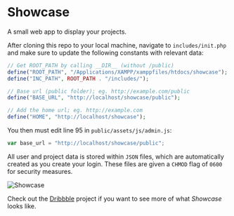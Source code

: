 # Showcase

A small web app to display your projects.

After cloning this repo to your local machine, navigate to `includes/init.php` and make sure to update the following constants with relevant data:

```php
// Get ROOT_PATH by calling __DIR__ (without /public)
define("ROOT_PATH", "/Applications/XAMPP/xamppfiles/htdocs/showcase");
define("INC_PATH", ROOT_PATH . "/includes/");

// Base url (public folder); eg. http://example.com/public
define("BASE_URL", "http://localhost/showcase/public");

// Add the home url; eg. http://example.com
define("HOME", "http://localhost/showcase");
```

You then must edit line 95 in `public/assets/js/admin.js`:

```javascript
var base_url = "http://localhost/showcase/public";
```

All user and project data is stored within `JSON` files, which are automatically created as you create your login. These files are given a `CHMOD` flag of `0600` for security measures.

![Showcase](https://d13yacurqjgara.cloudfront.net/users/347028/screenshots/1705398/showcase-dr-1.png)

Check out the [Dribbble](https://dribbble.com/jaden/projects/229448-Showcase) project if you want to see more of what *Showcase* looks like.
